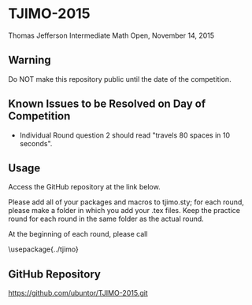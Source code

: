 # TJIMO-2015
Thomas Jefferson Intermediate Math Open, November 14, 2015

Warning
---
Do NOT make this repository public until the date of the competition.

Known Issues to be Resolved on Day of Competition
---
- Individual Round question 2 should read "travels 80 spaces in 10 seconds".


Usage
---
Access the GitHub repository at the link below.

Please add all of your packages and macros to tjimo.sty; for each round,
please make a folder in which you add your .tex files. Keep the practice
round for each round in the same folder as the actual round.

At the beginning of each round, please call

\usepackage{../tjimo}

GitHub Repository
---
https://github.com/ubuntor/TJIMO-2015.git
